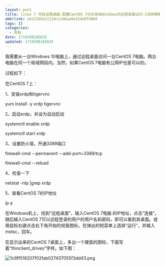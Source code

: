 ```yaml
---
layout: post
title: linux 7 开启远程桌面,配置CentOS 7允许来自Windows的远程桌面访问-CSDN博客
abbrlink: a4122b5a11124c1cb6aa9a154a8fd0b6
tags: []
categories:
  - 剪贴
date: 1719298185835
updated: 1719298185835
---
```


我需要从一台Windows 10电脑上，通过远程桌面访问一台CentOS 7电脑。两台电脑在同一个局域网段内。当然，如果CentOS 7电脑有公网IP也是可以的。

过程如下：

在CentOS 7上：

1、安装xrdp和tigervnc

yum install -y xrdp tigervnc

2、启动xrdp，并设为自动启动

systemctl enable xrdp

systemctl start xrdp

3、设置防火墙，开通3389端口

firewall-cmd --permanent --add-port=3389/tcp

firewall-cmd --reload

4、检查一下

netstat -nlp |grep xrdp

5、查看CentOS 7的IP地址

ip a

在Windows机上，找到“远程桌面”，输入CentOS 7电脑 的IP地址，点击“连接”，随后输入CentOS 7可以远程登录的用户的用户名和密码，即可以看到其桌面。或用鼠标右键点击右下角开始的视窗图标，在弹出的短菜单上选择“运行”，并输入mstsc，回车。

在显示出来的CentOS 7桌面上，多出一个硬盘的图标，下面写着“thinclient\_drives”字样。如下图：

![1c6ff516207f02fab027437055f3dd43.png](/resources/361ca7f5ecd640279c7c40417015dcd9.png)
